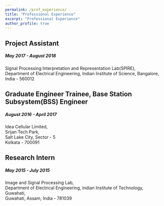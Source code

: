 ```yaml
---
permalink: /prof_experience/
title: "Professional Experience"
excerpt: "Professional Experience"
author_profile: true
---
```


Project Assistant
---
##### May 2017 - August 2018 <br/>
Signal Processing Interpretation and Representation Lab(SPIRE),<br/>
Department of Electrical Engineering,
Indian Institute of Science, Bangalore, India - 560012

Graduate Engineer Trainee, Base Station Subsystem(BSS) Engineer
---
##### August 2016 - April 2017 <br/>
Idea Cellular Limited,<br/>
Srijan Tech Park,<br/>
Salt Lake City, Sector - 5<br/>
Kolkata - 700091

Research Intern 
---
##### May 2015 - July 2015 <br/>
Image and Signal Processing Lab,<br/>
Department of Electrical Engineering,
Indian Institute of Technology, Guwahati,<br/>
Guwahati, Assam, India - 781039

